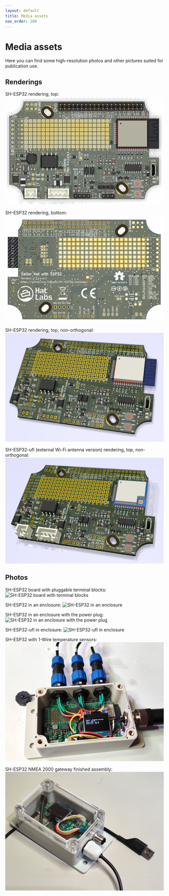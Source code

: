 ```yaml
---
layout: default
title: Media assets
nav_order: 200
---
```


# Media assets

Here you can find some high-resolution photos and other pictures suited for publication use.

## Renderings

SH-ESP32 rendering, top:
![SH-ESP32 rendering, top](assets/SH-ESP32_render_top.png)

SH-ESP32 rendering, bottom:
![SH-ESP32 rendering, bottom](assets/SH-ESP32_render_bottom.png)

SH-ESP32 rendering, top, non-orthogonal:
![SH-ESP32 rendering, top, non-orthogonal](assets/SH-ESP32_render_top_perspective.png)

SH-ESP32-ufl (external Wi-Fi antenna version) rendering, top, non-orthogonal:
![SH-ESP32-ufl rendering, top, non-orthogonal](assets/SH-ESP32-ufl_render_top_perspective.png)

## Photos

SH-ESP32 board with pluggable terminal blocks:
![SH-ESP32 board with terminal blocks](assets/SH-ESP32_board_with_terminal_blocks.jpg)

SH-ESP32 in an enclosure:
![SH-ESP32 in an enclosure](assets/SH-ESP32_in_enclosure.jpg)

SH-ESP32 in an enclosure with the power plug:
![SH-ESP32 in an enclosure with the power plug](assets/SH-ESP32_enclosure_power_plug.jpg)

SH-ESP32-ufl in enclosure:
![SH-ESP32-ufl in enclosure](assets/SH-ESP32-ufl_enclosure.jpg)

SH-ESP32 with 1-Wire temperature sensors:
![SH-ESP32 with 1-Wire temperature sensors](assets/SH-ESP32_with_1wire_temp_sensors.jpg)

SH-ESP32 NMEA 2000 gateway finished assembly:
![SH-ESP32 NMEA 2000 gateway finished assembly](assets/SH-ESP32_n2k_gw_finished_assembly.jpg)
